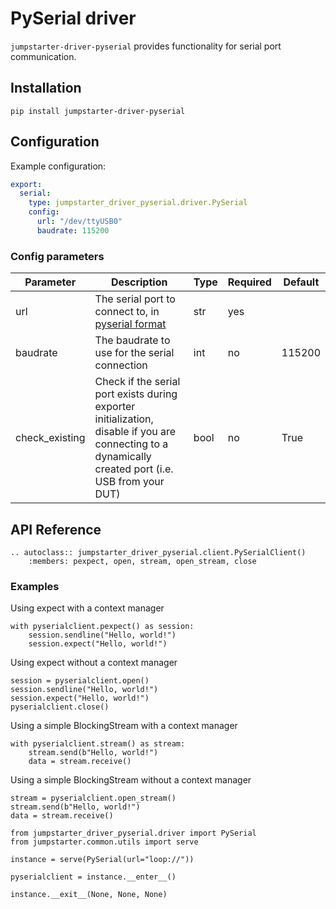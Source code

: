# PySerial driver

`jumpstarter-driver-pyserial` provides functionality for serial port
communication.

## Installation

```shell
pip install jumpstarter-driver-pyserial
```

## Configuration

Example configuration:

```yaml
export:
  serial:
    type: jumpstarter_driver_pyserial.driver.PySerial
    config:
      url: "/dev/ttyUSB0"
      baudrate: 115200
```

### Config parameters

| Parameter      | Description                                                                                                                                          | Type | Required | Default |
| -------------- | ---------------------------------------------------------------------------------------------------------------------------------------------------- | ---- | -------- | ------- |
| url            | The serial port to connect to, in [pyserial format](https://pyserial.readthedocs.io/en/latest/url_handlers.html)                                     | str  | yes      |         |
| baudrate       | The baudrate to use for the serial connection                                                                                                        | int  | no       | 115200  |
| check_existing | Check if the serial port exists during exporter initialization, disable if you are connecting to a dynamically created port (i.e. USB from your DUT) | bool | no       | True    |

## API Reference

```{eval-rst}
.. autoclass:: jumpstarter_driver_pyserial.client.PySerialClient()
    :members: pexpect, open, stream, open_stream, close
```

### Examples

Using expect with a context manager
```{testcode}
with pyserialclient.pexpect() as session:
    session.sendline("Hello, world!")
    session.expect("Hello, world!")
```

Using expect without a context manager
```{testcode}
session = pyserialclient.open()
session.sendline("Hello, world!")
session.expect("Hello, world!")
pyserialclient.close()
```

Using a simple BlockingStream with a context manager
```{testcode}
with pyserialclient.stream() as stream:
    stream.send(b"Hello, world!")
    data = stream.receive()
```

Using a simple BlockingStream without a context manager
```{testcode}
stream = pyserialclient.open_stream()
stream.send(b"Hello, world!")
data = stream.receive()
```

```{testsetup} *
from jumpstarter_driver_pyserial.driver import PySerial
from jumpstarter.common.utils import serve

instance = serve(PySerial(url="loop://"))

pyserialclient = instance.__enter__()
```

```{testcleanup} *
instance.__exit__(None, None, None)
```
